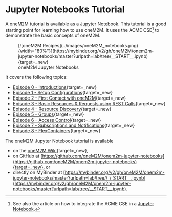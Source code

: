 # Jupyter Notebooks Tutorial

A oneM2M tutorial is available as a Jupyter Notebook. This tutorial is a good starting point for learning how to use oneM2M. It uses the ACME CSE[^1] to demonstrate the basic concepts of oneM2M.

[^1]: See also the article on how to integrate the ACME CSE in a [Jupyter Notebook](../development//Integrating_ACME.md#jupyter-notebooks).



<figure markdown="1">
[![oneM2M Recipes](../images/oneM2M_notebooks.png){width="80%"}](https://mybinder.org/v2/gh/oneM2M/onem2m-jupyter-notebooks/master?urlpath=lab/tree/__START__.ipynb){target=_new}
<figcaption>oneM2M Jupyter Notebooks</figcaption>
</figure>

It covers the following topics:

- [Episode 0 - Introductions](https://wiki.onem2m.org/index.php?title=OneM2M_Tutorials_using_Jupyter_Notebooks#Episode_0_-_Introductions){target=_new}
- [Episode 1 - Setup Configurations](https://wiki.onem2m.org/index.php?title=OneM2M_Tutorials_using_Jupyter_Notebooks#Episode_1_-_Setup_Configurations){target=_new}
- [Episode 2 - First Contact with oneM2M](https://wiki.onem2m.org/index.php?title=OneM2M_Tutorials_using_Jupyter_Notebooks#Episode_2_-_First_Contact_with_oneM2M){target=_new}
- [Episode 3 - Basic Resources & Requests using REST Calls](https://wiki.onem2m.org/index.php?title=OneM2M_Tutorials_using_Jupyter_Notebooks#Episode_3_-_Basic_Resources_&_Requests_using_REST_Calls){target=_new}
- [Episode 4 - Resource Discovery](https://wiki.onem2m.org/index.php?title=OneM2M_Tutorials_using_Jupyter_Notebooks#Episode_4_-_Resource_Discovery){target=_new}
- [Episode 5 - Groups](https://wiki.onem2m.org/index.php?title=OneM2M_Tutorials_using_Jupyter_Notebooks#Episode_5_-_Groups){target=_new}
- [Episode 6 - Access Control](https://wiki.onem2m.org/index.php?title=OneM2M_Tutorials_using_Jupyter_Notebooks#Episode_6_-_Access_Control){target=_new}
- [Episode 7 - Subscriptions and Notifications](https://wiki.onem2m.org/index.php?title=OneM2M_Tutorials_using_Jupyter_Notebooks#Episode_7_-_Subscriptions_and_Notifications){target=_new}
- [Episode 8 - FlexContainers](https://wiki.onem2m.org/index.php?title=OneM2M_Tutorials_using_Jupyter_Notebooks#Episode_8_-_FlexContainers){target=_new}


The oneM2M Jupyter Notebook tutorial is available

- on the [oneM2M Wiki](https://wiki.onem2m.org/index.php?title=OneM2M_Tutorials_using_Jupyter_Notebooks){target=_new},
- on GitHub at [https://github.com/oneM2M/onem2m-jupyter-notebooks](https://github.com/oneM2M/onem2m-jupyter-notebooks){target=_new}, or
- directly on MyBinder at [https://mybinder.org/v2/gh/oneM2M/onem2m-jupyter-notebooks/master?urlpath=lab/tree/\_\_START__.ipynb](https://mybinder.org/v2/gh/oneM2M/onem2m-jupyter-notebooks/master?urlpath=lab/tree/__START__.ipynb).